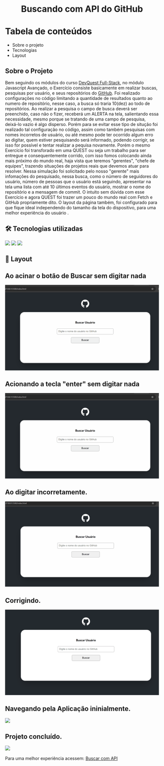 <h1 align="center">Buscando com API do GitHub</h1>

Tabela de conteúdos
=================

   * Sobre o projeto
   * Tecnologias
   * Layout 
## Sobre o Projeto

<p>Bem seguindo os módulos do curso <a href=https://www.linkedin.com/company/dev-em-dobro/posts/?feedView=all target="_blank">DevQuest Full-Stack</a>, no módulo Javascript Avançado, o Exercício consiste basicamente em realizar buscas, pesquisas por usuário, e seus repositórios do <a href=https://github.com target="_blank">GitHub</a>. Foi realizado configurações no código limitando a quantidade de resultados quanto ao numero de repositório, nesse caso, a busca só traria 10(dez) ao todo de repositórios. Ao realizar a pesquisa o campo de busca deverá ser preenchido, caso não o fizer, receberá um ALERTA na tela, salientando essa necessidade, mesmo porque se tratando de uma campo de pesquisa, deixá-lo vazio é algo disperso. Porém para se evitar esse tipo de situção foi realizado tal configuração no código, assim como também pesquisas com nomes incorretos de usuário, ou até mesmo pode ter ocorrido algum erro ao digitar, quem estiver pesquisando será informado, podendo corrigir, se isso for possível e tentar realizar a pequisa novamente. Porém o mesmo Exercício foi transforado em uma QUEST ou seja um trabalho para ser entregue e consequentemente corrido, com isso fomos colocando ainda mais próximo do mundo real, haja vista que teremos "gerentes", "chefe de equipes", trazendo situações de projetos reais que devemos atuar para resolver. Nessa simulação foi solicitado pelo nosso "gerente" mais infomações do pesquisado, nessa busca, como o número de seguidores do usuário, número de pessoas que o usuário está seguindo, apresentar na tela uma lista com até 10
últimos eventos do usuário, mostrar o nome do repositório e a mensagem de commit. O intuito sem dúvida com esse Exercício e agora QUEST foi trazer um pouco do mundo real com Fetch e GitHub propriamente dito. O layout da página também, foi configurado para que fique ideal independendo do tamanho da tela do dispositivo, para uma melhor experiência do usuário .</p> 

## 🛠 Tecnologias utilizadas

<img src="https://img.shields.io/badge/HTML5-E34F26?style=for-the-badge&logo=html5&logoColor=white">
<img src="https://img.shields.io/badge/CSS3-1572B6?style=for-the-badge&logo=css3&logoColor=white"> 
<img src="https://img.shields.io/badge/JS-F7DF1E?style=for-the-badge&logo=JS&logoColor=white"> 


## 🎨 Layout

## Ao acinar o botão de Buscar sem digitar nada
<img src="./src/design/acionandobotaosempreencher.gif">

## Acionando a tecla "enter" sem digitar nada
<img src="./src/design/entersempreencher.gif">

## Ao digitar incorretamente.
<img src="./src/design/nomeerrado.gif">

## Corrigindo.
<img src="./src/design/correcaoDoNome.gif">

## Navegando pela Aplicação ininialmente.
<img src="./src/design/navegando.gif">

## Projeto concluído.
<img src="./src/design/projetoConcluido.gif">

<p >Para uma melhor experiência acessem:
      <a  href=https://carvalhorp2022.github.io/buscando-api-no-github/ target="_blank">Buscar com API</a>
</p>
